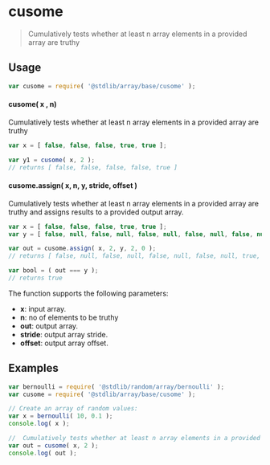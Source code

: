 <!--

@license Apache-2.0

Copyright (c) 2024 The Stdlib Authors.

Licensed under the Apache License, Version 2.0 (the "License");
you may not use this file except in compliance with the License.
You may obtain a copy of the License at

   http://www.apache.org/licenses/LICENSE-2.0

Unless required by applicable law or agreed to in writing, software
distributed under the License is distributed on an "AS IS" BASIS,
WITHOUT WARRANTIES OR CONDITIONS OF ANY KIND, either express or implied.
See the License for the specific language governing permissions and
limitations under the License.

-->

# cusome

> Cumulatively tests whether at least n array elements in a provided array are truthy

<section class="usage">

## Usage

```javascript
var cusome = require( '@stdlib/array/base/cusome' );
```

#### cusome( x , n)

Cumulatively tests whether at least n array elements in a provided array are truthy

```javascript
var x = [ false, false, false, true, true ];

var y1 = cusome( x, 2 );
// returns [ false, false, false, false, true ]
```

#### cusome.assign( x, n, y, stride, offset )

Cumulatively tests whether at least n array elements in a provided array are truthy and assigns results to a provided output array.

```javascript
var x = [ false, false, false, true, true ];
var y = [ false, null, false, null, false, null, false, null, false, null ];

var out = cusome.assign( x, 2, y, 2, 0 );
// returns [ false, null, false, null, false, null, false, null, true, null ]

var bool = ( out === y );
// returns true
```

The function supports the following parameters:

-   **x**: input array.
-   **n**: no of elements to be truthy
-   **out**: output array.
-   **stride**: output array stride.
-   **offset**: output array offset.

</section>

<!-- /.usage -->

<section class="notes">

</section>

<!-- /.notes -->

<section class="examples">

## Examples

<!-- eslint no-undef: "error" -->

```javascript
var bernoulli = require( '@stdlib/random/array/bernoulli' );
var cusome = require( '@stdlib/array/base/cusome' );

// Create an array of random values:
var x = bernoulli( 10, 0.1 );
console.log( x );

//  Cumulatively tests whether at least n array elements in a provided array are truthy:
var out = cusome( x, 2 );
console.log( out );
```

</section>

<!-- /.examples -->

<!-- Section for related `stdlib` packages. Do not manually edit this section, as it is automatically populated. -->

<section class="related">

</section>

<!-- /.related -->

<!-- Section for all links. Make sure to keep an empty line after the `section` element and another before the `/section` close. -->

<section class="links">

</section>

<!-- /.links -->
